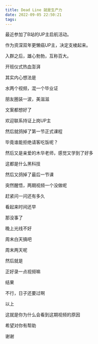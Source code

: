 ```yaml
---
title: Dead Line 就是生产力
date: 2022-09-05 22:50:21
tags:
---
```


最近参加了B站的UP主启航活动。

作为资深双年更懒癌UP主，决定支棱起来。
<!-- more -->
入群之后，雄心勃勃，互称百大。

开班仪式热血澎湃

其实内心想法是

水两个视频，混一个毕业证

朋友圈装一波，美滋滋

文案都想好了

欢迎联系持证上岗UP主

然后就鸽掉了第一节正式课程

毕竟谁能拒绝请客吃饭呢？

然后又是亲爱的木华老师，感觉又学到了好多

这都是什么黑科技

然后又鸽掉了最后一节课

突然醒悟，两期视频一个没做呢

赶紧问一问还有多久

看起来时间还早

那没事了

晚上光线不好

周末白天搞吧

周末两天呢

然后就是

正好录一点视频嘛

结果

不行，日子还要过啊

以上

这就是你为什么会看到这期视频的原因

希望对你有帮助

谢谢

